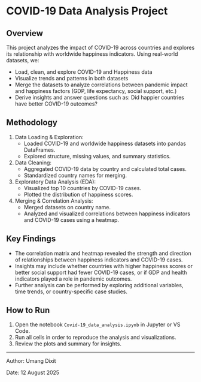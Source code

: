 # COVID-19 Data Analysis Project

## Overview
This project analyzes the impact of COVID-19 across countries and explores its relationship with worldwide happiness indicators. Using real-world datasets, we:
- Load, clean, and explore COVID-19 and Happiness data
- Visualize trends and patterns in both datasets
- Merge the datasets to analyze correlations between pandemic impact and happiness factors (GDP, life expectancy, social support, etc.)
- Derive insights and answer questions such as: Did happier countries have better COVID-19 outcomes?

## Methodology
1. Data Loading & Exploration:
   - Loaded COVID-19 and worldwide happiness datasets into pandas DataFrames.
   - Explored structure, missing values, and summary statistics.
2. Data Cleaning:
   - Aggregated COVID-19 data by country and calculated total cases.
   - Standardized country names for merging.
3. Exploratory Data Analysis (EDA):
   - Visualized top 10 countries by COVID-19 cases.
   - Plotted the distribution of happiness scores.
4. Merging & Correlation Analysis:
   - Merged datasets on country name.
   - Analyzed and visualized correlations between happiness indicators and COVID-19 cases using a heatmap.

## Key Findings
- The correlation matrix and heatmap revealed the strength and direction of relationships between happiness indicators and COVID-19 cases.
- Insights may include whether countries with higher happiness scores or better social support had fewer COVID-19 cases, or if GDP and health indicators played a role in pandemic outcomes.
- Further analysis can be performed by exploring additional variables, time trends, or country-specific case studies.

## How to Run
1. Open the notebook `Covid-19_data_analysis.ipynb` in Jupyter or VS Code.
2. Run all cells in order to reproduce the analysis and visualizations.
3. Review the plots and summary for insights.

---

Author: Umang Dixit

Date: 12 August 2025
